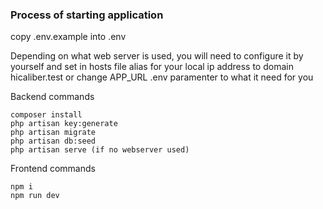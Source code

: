 ### Process of starting application

copy .env.example into .env

Depending on what web server is used, 
you will need to configure it by yourself 
and set in hosts file alias for your local 
ip address to domain hicaliber.test 
or change APP_URL .env paramenter to what it need for you

Backend commands
```
composer install
php artisan key:generate
php artisan migrate
php artisan db:seed
php artisan serve (if no webserver used)
```

Frontend commands
```
npm i
npm run dev
```

